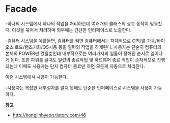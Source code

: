# Facade  

-하나의 시스템에서 하나의 작업을 처리하는데 여러개의 클래스의 상호 동작이 필요할때, 이것을 묶어서 처리하며 외부에는 간단한 인터페이스로 노출한다.

-컴퓨터 시스템을 예를들면, 컴퓨터를 켜면 컴퓨터에서는 자체적으로 CPU를 가동/바이오스 로드/램초기화/OS시동 등을 일련의 작업을 하게된다. 사용자는 단순히 컴퓨터의 본체의 POWER만 켰을뿐인데 내부적으로는 여러가지의 일들이 정해진 순서로 일어나게 된다. 또한 파워를 끌때도 일련의 종료작업 및 하드웨어 종료 작업이 순차적으로 진행되는데 이때도 사용자는 단지 컴퓨터 종료만 하면 모든게 자동으로 처리된다.

 이런 시스템에서 사용이 가능한다.

-사용자는 복잡한 내부절차를 알지 못해도 단순한 인퍼페이스로 시스템을 사용이 가능하다.



**참고**  
- http://hongjinhyeon.tistory.com/46
